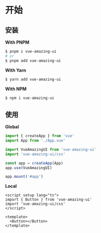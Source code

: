 # 开始

## 安装

**With PNPM**

```bash
$ pnpm i vue-amazing-ui
# or
$ pnpm add vue-amazing-ui
```

**With Yarn**

```bash
$ yarn add vue-amazing-ui
```

**With NPM**

```bash
$ npm i vue-amazing-ui
```

## 使用

**Global**

```ts
import { createApp } from 'vue'
import App from './App.vue'

import VueAmazingUI from 'vue-amazing-ui'
import 'vue-amazing-ui/css'

const app = createApp(App)
app.use(VueAmazingUI)

app.mount('#app')
```

**Local**

```vue
<script setup lang="ts">
import { Button } from 'vue-amazing-ui'
import 'vue-amazing-ui/css'
</script>

<template>
  <Button></Button>
</template>
```
